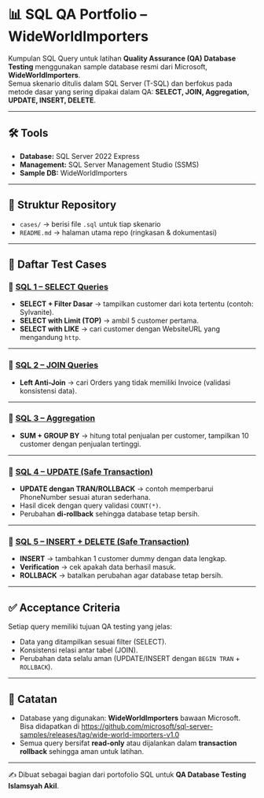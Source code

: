 # 📊 SQL QA Portfolio – WideWorldImporters

Kumpulan SQL Query untuk latihan **Quality Assurance (QA) Database Testing** menggunakan sample database resmi dari Microsoft, **WideWorldImporters**.  
Semua skenario ditulis dalam SQL Server (T-SQL) dan berfokus pada metode dasar yang sering dipakai dalam QA: **SELECT, JOIN, Aggregation, UPDATE, INSERT, DELETE**.

---

## 🛠 Tools
- **Database:** SQL Server 2022 Express  
- **Management:** SQL Server Management Studio (SSMS)  
- **Sample DB:** WideWorldImporters  

---

## 📂 Struktur Repository
- `cases/` → berisi file `.sql` untuk tiap skenario  
- `README.md` → halaman utama repo (ringkasan & dokumentasi)  

---

## 🚀 Daftar Test Cases

### 🔹 [SQL 1 – SELECT Queries](cases/01_Select_+_Filter_Dasar.sql)
- **SELECT + Filter Dasar** → tampilkan customer dari kota tertentu (contoh: Sylvanite).  
- **SELECT with Limit (TOP)** → ambil 5 customer pertama.  
- **SELECT with LIKE** → cari customer dengan WebsiteURL yang mengandung `http`.  

---

### 🔹 [SQL 2 – JOIN Queries](cases/02_Join_Left_Anti-Join.sql)
- **Left Anti-Join** → cari Orders yang tidak memiliki Invoice (validasi konsistensi data).  

---

### 🔹 [SQL 3 – Aggregation](cases/03_Aggregation.sql)
- **SUM + GROUP BY** → hitung total penjualan per customer, tampilkan 10 customer dengan penjualan tertinggi.  

---

### 🔹 [SQL 4 – UPDATE (Safe Transaction)](cases/04_Update_with_Rollback.sql)
- **UPDATE dengan TRAN/ROLLBACK** → contoh memperbarui PhoneNumber sesuai aturan sederhana.  
- Hasil dicek dengan query validasi `COUNT(*)`.  
- Perubahan **di-rollback** sehingga database tetap bersih.  

---

### 🔹 [SQL 5 – INSERT + DELETE (Safe Transaction)](cases/05_Insert_and_Delete.sql)
- **INSERT** → tambahkan 1 customer dummy dengan data lengkap.  
- **Verification** → cek apakah data berhasil masuk.  
- **ROLLBACK** → batalkan perubahan agar database tetap bersih.  

---

## ✅ Acceptance Criteria
Setiap query memiliki tujuan QA testing yang jelas:  
- Data yang ditampilkan sesuai filter (SELECT).  
- Konsistensi relasi antar tabel (JOIN).  
- Perubahan data selalu aman (UPDATE/INSERT dengan `BEGIN TRAN` + `ROLLBACK`).  

---

## 📌 Catatan
- Database yang digunakan: **WideWorldImporters** bawaan Microsoft. Bisa didapatkan di https://github.com/microsoft/sql-server-samples/releases/tag/wide-world-importers-v1.0
- Semua query bersifat **read-only** atau dijalankan dalam **transaction rollback** sehingga aman untuk latihan.  

---

✍️ Dibuat sebagai bagian dari portofolio SQL untuk **QA Database Testing** **Islamsyah Akil**.  
